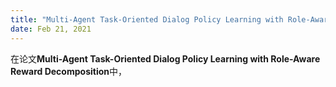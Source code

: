 ```yaml
---
title: "Multi-Agent Task-Oriented Dialog Policy Learning with Role-Aware Reward Decomposition"
date: Feb 21, 2021
---
```

在论文**Multi-Agent Task-Oriented Dialog Policy Learning with Role-Aware Reward Decomposition**中，